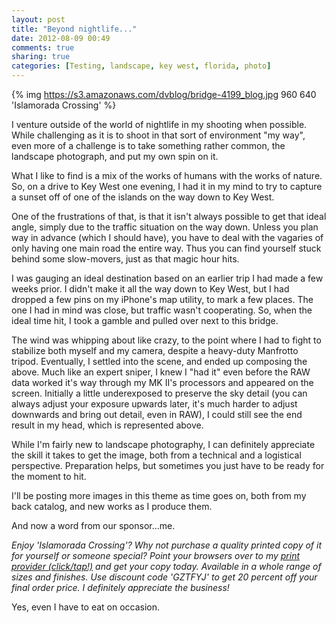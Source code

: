 ```yaml
---
layout: post
title: "Beyond nightlife..."
date: 2012-08-09 00:49
comments: true
sharing: true
categories: [Testing, landscape, key west, florida, photo]  
---
```

{% img https://s3.amazonaws.com/dvblog/bridge-4199_blog.jpg 960 640 'Islamorada Crossing' %}

I venture outside of the world of nightlife in my shooting when possible. While challenging as it is to shoot in that sort of environment "my way", even more of a challenge is to take something rather common, the landscape photograph, and put my own spin on it. 

What I like to find is a mix of the works of humans with the works of nature. So, on a drive to Key West one evening, I had it in my mind to try to capture a sunset off of one of the islands on the way down to Key West.

<!-- more --> 

One of the frustrations of that, is that it isn't always possible to get that ideal angle, simply due to the traffic situation on the way down. Unless you plan way in advance (which I should have), you have to deal with the vagaries of only having one main road the entire way. Thus you can find yourself stuck behind some slow-movers, just as that magic hour hits. 

I was gauging an ideal destination based on an earlier trip I had made a few weeks prior. I didn't make it all the way down to Key West, but I had dropped a few pins on my iPhone's map utility, to mark a few places. The one I had in mind was close, but traffic wasn't cooperating. So, when the ideal time hit, I took a gamble and pulled over next to this bridge. 

The wind was whipping about like crazy, to the point where I had to fight to stabilize both myself and my camera, despite a heavy-duty Manfrotto tripod. Eventually, I settled into the scene, and ended up composing the above. Much like an expert sniper, I knew I "had it" even before the RAW data worked it's way through my MK II's processors and appeared on the screen. Initially a little underexposed to preserve the sky detail (you can always adjust your exposure upwards later, it's much harder to adjust downwards and bring out detail, even in RAW), I could still see the end result in my head, which is represented above.

While I'm fairly new to landscape photography, I can definitely appreciate the skill it takes to get the image, both from a technical and a logistical perspective. Preparation helps, but sometimes you just have to be ready for the moment to hit.

I'll be posting more images in this theme as time goes on, both from my back catalog, and new works as I produce them. 

And now a word from our sponsor...me.

<i>Enjoy 'Islamorada Crossing'? Why not purchase a quality printed copy of it for yourself or someone special? Point your browsers over to my <a href="http://fineartamerica.com/featured/islamorada-crossing-dan-vidal.html">print provider (click/tap!)</a> and get your copy today. Available in a whole range of sizes and finishes. Use discount code 'GZTFYJ' to get 20 percent off your final order price. I definitely appreciate the business!</i>

Yes, even I have to eat on occasion.

